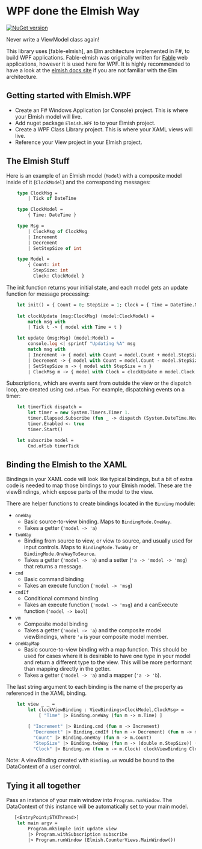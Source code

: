 WPF done the Elmish Way
=======

[![NuGet version](https://badge.fury.io/nu/Elmish.WPF.svg)](https://badge.fury.io/nu/Elmish.WPF)

Never write a ViewModel class again!

This library uses [fable-elmish], an Elm architecture implemented in F#, to build WPF applications. Fable-elmish was originally written for [Fable](https://github.com/fable-compiler) web applications, however it is used here for WPF. It is highly recommended to have a look at the [elmish docs site](https://fable-elmish.github.io/elmish/) if you are not familiar with the Elm architecture.

Getting started with Elmish.WPF
------
* Create an F# Windows Application (or Console) project. This is where your Elmish model will live.
* Add nuget package `Elmish.WPF` to to your Elmish project.
* Create a WPF Class Library project. This is where your XAML views will live.
* Reference your View project in your Elmish project.

The Elmish Stuff
------
Here is an example of an Elmish model (`Model`) with a composite model inside of it (`ClockModel`) and the corresponding messages:
```ocaml
    type ClockMsg =
        | Tick of DateTime

    type ClockModel =
        { Time: DateTime }

    type Msg =
        | ClockMsg of ClockMsg
        | Increment
        | Decrement
        | SetStepSize of int

    type Model = 
        { Count: int
          StepSize: int
          Clock: ClockModel }
```
The init function returns your initial state, and each model gets an update function for message processing:
```ocaml
    let init() = { Count = 0; StepSize = 1; Clock = { Time = DateTime.Now }}
    
    let clockUpdate (msg:ClockMsg) (model:ClockModel) =
        match msg with
        | Tick t -> { model with Time = t }

    let update (msg:Msg) (model:Model) =
        console.log <| sprintf "Updating %A" msg
        match msg with
        | Increment -> { model with Count = model.Count + model.StepSize }
        | Decrement -> { model with Count = model.Count - model.StepSize }
        | SetStepSize n -> { model with StepSize = n }
        | ClockMsg m -> { model with Clock = clockUpdate m model.Clock }
```
Subscriptions, which are events sent from outside the view or the dispatch loop, are created using `Cmd.ofSub`. For example, dispatching events on a timer:
```ocaml
    let timerTick dispatch =
        let timer = new System.Timers.Timer 1.
        timer.Elapsed.Subscribe (fun _ -> dispatch (System.DateTime.Now |> Tick |> ClockMsg)) |> ignore
        timer.Enabled <- true
        timer.Start()

    let subscribe model =
        Cmd.ofSub timerTick
```

Binding the Elmish to the XAML
------
Bindings in your XAML code will look like typical bindings, but a bit of extra code is needed to map those bindings to your Elmish model. These are the viewBindings, which expose parts of the model to the view. 

There are helper functions to create bindings located in the `Binding` module:
* `oneWay`
  * Basic source-to-view binding. Maps to `BindingMode.OneWay`.
  * Takes a getter (`'model -> 'a`)
* `twoWay`
  * Binding from source to view, or view to source, and usually used for input controls. Maps to `BindingMode.TwoWay` or `BindingMode.OneWayToSource`.
  * Takes a getter (`'model -> 'a`) and a setter (`'a -> 'model -> 'msg`) that returns a message.
* `cmd`
  * Basic command binding
  * Takes an execute function (`'model -> 'msg`)
* `cmdIf`
  * Conditional command binding
  * Takes an execute function (`'model -> 'msg`) and a canExecute function (`'model -> bool`)
* `vm`
  * Composite model binding
  * Takes a getter (`'model -> 'a`) and the composite model viewBindings, where `'a` is your composite model member. 
* `oneWayMap`
  * Basic source-to-view binding with a map function. This should be used for cases where it is desirable to have one type in your model and return a different type to the view. This will be more performant than mapping directly in the getter.
  * Takes a getter (`'model -> 'a`) and a mapper (`'a -> 'b`).

The last string argument to each binding is the name of the property as referenced in the XAML binding.
```ocaml
    let view _ _ = 
        let clockViewBinding : ViewBindings<ClockModel,ClockMsg> =
            [ "Time" |> Binding.oneWay (fun m -> m.Time) ]

        [ "Increment" |> Binding.cmd (fun m -> Increment)
          "Decrement" |> Binding.cmdIf (fun m -> Decrement) (fun m -> m.StepSize = 1)
          "Count" |> Binding.oneWay (fun m -> m.Count)
          "StepSize" |> Binding.twoWay (fun m -> (double m.StepSize)) (fun v m -> v |> int |> SetStepSize)
          "Clock" |> Binding.vm (fun m -> m.Clock) clockViewBinding ClockMsg ]
```
Note:  A viewBinding created with `Binding.vm` would be bound to the DataContext of a user control.

Tying it all together
-----
Pass an instance of your main window into `Program.runWindow`. The DataContext of this instance will be automatically set to your main model.
```ocaml
   [<EntryPoint;STAThread>]
    let main argv = 
        Program.mkSimple init update view
        |> Program.withSubscription subscribe
        |> Program.runWindow (Elmish.CounterViews.MainWindow())
```